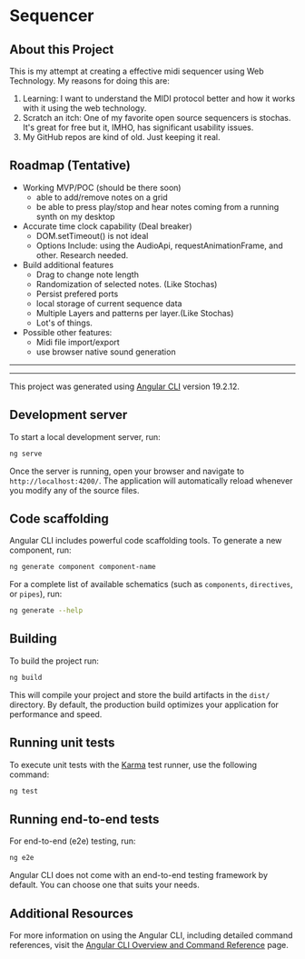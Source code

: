 # Sequencer

## About this Project

This is my attempt at creating a effective midi sequencer using Web Technology.
My reasons for doing this are:
1. Learning: I want to understand the MIDI protocol better and how it works with it using the web technology.
2. Scratch an itch:  One of my favorite open source sequencers is stochas.  It's great for free but it, IMHO, has significant usability issues.
3. My GitHub repos are kind of old.  Just keeping it real.

## Roadmap (Tentative)

- Working MVP/POC (should be there soon)
  - able to add/remove notes on a grid
  - be able to press play/stop and hear notes coming from a running synth on my desktop
- Accurate time clock capability (Deal breaker)
  - DOM.setTimeout() is not ideal
  - Options Include: using the AudioApi, requestAnimationFrame, and other. Research needed.
- Build additional features
  - Drag to change note length
  - Randomization of selected notes. (Like Stochas)
  - Persist prefered ports
  - local storage of current sequence data
  - Multiple Layers and patterns per layer.(Like Stochas)
  - Lot's of things.
- Possible other features:
  - Midi file import/export
  - use browser native sound generation


------
------


This project was generated using [Angular CLI](https://github.com/angular/angular-cli) version 19.2.12.

## Development server

To start a local development server, run:

```bash
ng serve
```

Once the server is running, open your browser and navigate to `http://localhost:4200/`. The application will automatically reload whenever you modify any of the source files.

## Code scaffolding

Angular CLI includes powerful code scaffolding tools. To generate a new component, run:

```bash
ng generate component component-name
```

For a complete list of available schematics (such as `components`, `directives`, or `pipes`), run:

```bash
ng generate --help
```

## Building

To build the project run:

```bash
ng build
```

This will compile your project and store the build artifacts in the `dist/` directory. By default, the production build optimizes your application for performance and speed.

## Running unit tests

To execute unit tests with the [Karma](https://karma-runner.github.io) test runner, use the following command:

```bash
ng test
```

## Running end-to-end tests

For end-to-end (e2e) testing, run:

```bash
ng e2e
```

Angular CLI does not come with an end-to-end testing framework by default. You can choose one that suits your needs.

## Additional Resources

For more information on using the Angular CLI, including detailed command references, visit the [Angular CLI Overview and Command Reference](https://angular.dev/tools/cli) page.
